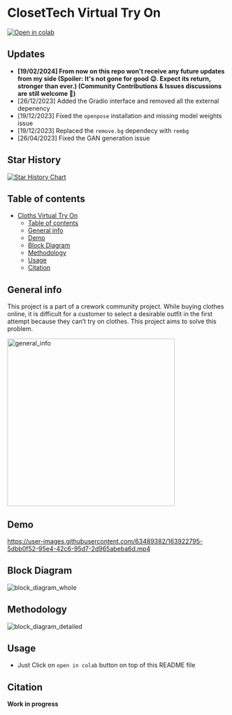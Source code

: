 # ClosetTech Virtual Try On
[![Open in colab](https://colab.research.google.com/assets/colab-badge.svg)](https://colab.research.google.com/github/SwayamInSync/clothes-virtual-try-on/blob/main/setup_gradio.ipynb)

## Updates
- **[19/02/2024] From now on this repo won't receive any future updates from my side (Spoiler: It's not gone for good 😉. Expect its return, stronger than ever.) (Community Contributions & Issues discussions are still welcome 🤗)**
- [26/12/2023] Added the Gradio interface and removed all the external depenency
- [19/12/2023] Fixed the `openpose` installation and missing model weights issue
- [19/12/2023] Replaced the `remove.bg` dependecy with `rembg`
- [26/04/2023] Fixed the GAN generation issue

## Star History
[![Star History Chart](https://api.star-history.com/svg?repos=SwayamInSync/clothes-virtual-try-on&type=Date)](https://star-history.com/#SwayamInSync/clothes-virtual-try-on&Date)

## Table of contents
- [Cloths Virtual Try On](#cloths-virtual-try-on)
  - [Table of contents](#table-of-contents)
  - [General info](#general-info)
  - [Demo](#demo)
  - [Block Diagram](#block-diagram)
  - [Methodology](#methodology)
  - [Usage](#usage)
  - [Citation](#citation)

## General info

This project is a part of a crework community project. While buying clothes online, it is difficult for a customer to select a desirable outfit in the first attempt because they can’t try on clothes. This project aims to solve this problem.

<img width="383" alt="general_info" src="https://user-images.githubusercontent.com/63489382/163923011-c2898812-2491-4ec2-beb7-dcaaaf680e4f.png">


## Demo

https://user-images.githubusercontent.com/63489382/163922795-5dbb0f52-95e4-42c6-95d7-2d965abeba6d.mp4



## Block Diagram
![block_diagram_whole](https://user-images.githubusercontent.com/63489382/163922947-c1677f79-ad6f-4550-affc-7d4e80f0d247.png)


## Methodology
![block_diagram_detailed](https://user-images.githubusercontent.com/63489382/163922991-86d148c2-1a97-48a5-b4ec-d8c16819374a.png)


## Usage
- Just Click on `open in colab` button on top of this README file


## Citation
**Work in progress**
